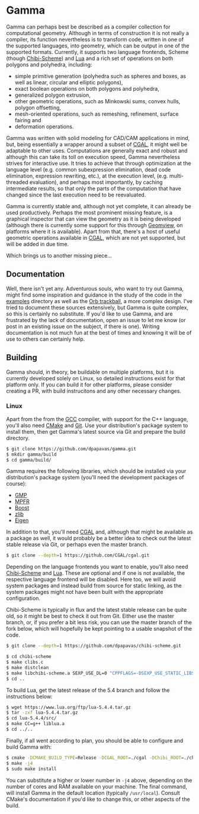 # Gamma

Gamma can perhaps best be described as a compiler collection for computational
geometry.  Although in terms of construction it is not really a compiler, its
function nevertheless is to transform code, written in one of the supported
languages, into geometry, which can be output in one of the supported formats.
Currently, it supports two language frontends, Scheme (though
[Chibi-Scheme](https://github.com/ashinn/chibi-scheme)) and
[Lua](https://www.lua.org/) and a rich set of operations on both polygons and
polyhedra, including:

* simple primitive generation (polyhedra such as spheres and boxes, as well as
  linear, circular and elliptic polygons),
* exact boolean operations on both polygons and polyhedra,
* generalized polygon extrusion,
* other geometric operations, such as Minkowski sums, convex hulls, polygon
  offsetting,
* mesh-oriented operations, such as remeshing, refinement, surface fairing and
* deformation operations.

Gamma was written with solid modeling for CAD/CAM applications in mind, but,
being essentially a wrapper around a subset of [CGAL](https://www.cgal.org/), it
might well be adaptable to other uses.  Computations are generally exact and
robust and although this can take its toll on execution speed, Gamma
nevertheless strives for interactive use.  It tries to achieve that through
optimization at the language level (e.g. common subexpression elimination, dead
code elimination, expression rewriting, etc.), at the execution level,
(e.g. multi-threaded evaluation), and perhaps most importantly, by caching
intermediate results, so that only the parts of the computation that have
changed since the last execution need to be reevaluated.

Gamma is currently stable and, although not yet complete, it can already be used
productively.  Perhaps the most prominent missing feature, is a graphical
inspector that can view the geometry as it is being developed (although there is
currently some support for this through [Geomview](http://www.geomview.org/), on
platforms where it is available).  Apart from that, there's a host of useful
geometric operations available in [CGAL](https://www.cgal.org/), which are not
yet supported, but will be added in due time.

Which brings us to another missing piece...

## Documentation

Well, there isn't yet any.  Adventurous souls, who want to try out Gamma, might
find some inspiration and guidance in the study of the code in the
[examples](examples/) directory as well as the [Orb
trackball](https://github.com/dpapavas/orb-trackball), a more complex design.
I've tried to document these sources extensively, but Gamma is quite complex, so
this is certainly no substitute.  If you'd like to use Gamma, and are frustrated
by the lack of documentation, open an issue to let me know (or post in an
existing issue on the subject, if there is one).  Writing documentation is not
much fun at the best of times and knowing it will be of use to others can
certainly help.

## Building

Gamma should, in theory, be buildable on multiple platforms, but it is currently
developed solely on Linux, so detailed instructions exist for that platform
only.  If you can build it for other platforms, please consider creating a PR,
with build instrucitons and any other necessary changes.

### Linux

Apart from the from the [GCC](https://gcc.gnu.org/) compiler, with support for
the C++ language, you'll also need [CMake](https://cmake.org/) and
[Git](https://git-scm.com/). Use your distribution's package system to install
them, then get Gamma's latest source via Git and prepare the build directory.

```bash
$ git clone https://github.com/dpapavas/gamma.git
$ mkdir gamma/build
$ cd gamma/build/
```

Gamma requires the following libraries, which should be installed via your
distribution's package system (you'll need the development packages of course):

* [GMP](https://gmplib.org/)
* [MPFR](https://www.mpfr.org/)
* [Boost](https://www.boost.org/)
* [zlib](https://zlib.net/)
* [Eigen](https://eigen.tuxfamily.org/)

In addition to that, you'll need [CGAL](https://github.com/CGAL/cgal) and,
although that might be available as a package as well, it would probably be a
better idea to check out the latest stable release via Git, or perhaps even the
master branch.

```bash
$ git clone --depth=1 https://github.com/CGAL/cgal.git
```

Depending on the language frontends you want to enable, you'll also need
[Chibi-Scheme](https://github.com/ashinn/chibi-scheme) and
[Lua](https://www.lua.org/ftp/).  These are optional and if one is not
available, the respective language frontend will be disabled.  Here too, we will
avoid system packages and instead build from source for static linking, as the
system packages might not have been built with the appropriate configuration.

Chibi-Scheme is typically in flux and the latest stable release can be quite
old, so it might be best to check it out from Git.  Either use the master
branch, or, if you prefer a bit less risk, you can use the master branch of the
fork below, which will hopefully be kept pointing to a usable snapshot of the
code.

```bash
$ git clone --depth=1 https://github.com/dpapavas/chibi-scheme.git

$ cd chibi-scheme
$ make clibs.c
$ make distclean
$ make libchibi-scheme.a SEXP_USE_DL=0 "CPPFLAGS=-DSEXP_USE_STATIC_LIBS -DSEXP_USE_STATIC_LIBS_NO_INCLUDE=0"
$ cd ..
```

To build Lua, get the latest release of the 5.4 branch and follow the
instructions below:

```bash
$ wget https://www.lua.org/ftp/lua-5.4.4.tar.gz
$ tar -zxf lua-5.4.4.tar.gz
$ cd lua-5.4.4/src/
$ make CC=g++ liblua.a
$ cd ../..
```

Finally, if all went according to plan, you should be able to configure and
build Gamma with:

```bash
$ cmake -DCMAKE_BUILD_TYPE=Release -DCGAL_ROOT=./cgal -DChibi_ROOT=./chibi-scheme -DLua_ROOT=./lua-5.4.4/src ..
$ make -j4
$ sudo make install
```

You can substitute a higher or lower number in `-j4` above, depending on the
number of cores and RAM available on your machine.  The final command, will
install Gamma in the default location (typically `/usr/local`).  Consult CMake's
documentation if you'd like to change this, or other aspects of the build.
